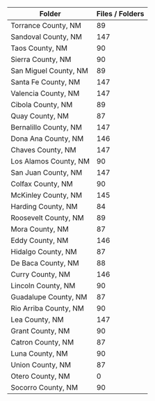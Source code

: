 | Folder                |   Files / Folders |
|-----------------------|-------------------|
| Torrance County, NM   |                89 |
| Sandoval County, NM   |               147 |
| Taos County, NM       |                90 |
| Sierra County, NM     |                90 |
| San Miguel County, NM |                89 |
| Santa Fe County, NM   |               147 |
| Valencia County, NM   |               147 |
| Cibola County, NM     |                89 |
| Quay County, NM       |                87 |
| Bernalillo County, NM |               147 |
| Dona Ana County, NM   |               146 |
| Chaves County, NM     |               147 |
| Los Alamos County, NM |                90 |
| San Juan County, NM   |               147 |
| Colfax County, NM     |                90 |
| McKinley County, NM   |               145 |
| Harding County, NM    |                84 |
| Roosevelt County, NM  |                89 |
| Mora County, NM       |                87 |
| Eddy County, NM       |               146 |
| Hidalgo County, NM    |                87 |
| De Baca County, NM    |                88 |
| Curry County, NM      |               146 |
| Lincoln County, NM    |                90 |
| Guadalupe County, NM  |                87 |
| Rio Arriba County, NM |                90 |
| Lea County, NM        |               147 |
| Grant County, NM      |                90 |
| Catron County, NM     |                87 |
| Luna County, NM       |                90 |
| Union County, NM      |                87 |
| Otero County, NM      |                 0 |
| Socorro County, NM    |                90 |